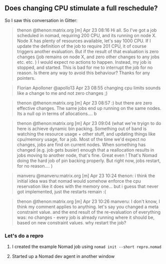 ## Does changing CPU stimulate a full reschedule?

So I saw this conversation in Gitter:

>thenon @thenon:matrix.org [m]  Apr 23 08:16
>Hi all. So I've got a job scheduled in nomad, requiring 200 CPU, and its running on node X. Node X has plenty of resources available, let's say 1000 CPU. If I update the definition of the job to require 201 CPU, it of course triggers another evaluation. But if the result of that evaluation is zero changes (job remains on node X, and zero other changes to any jobs etc. etc. ) I would expect no actions to happen. Instead, my job is stopped, and started. This is bad for me to interrupt the job for no reason. Is there any way to avoid this behaviour? Thanks for any pointers.

>Florian Apolloner @apollo13 Apr 23 08:55
>changing cpu limits sounds like a change to me and not zero changes ;)

>thenon @thenon:matrix.org [m]  Apr 23 08:57
>:) but there are zero effective changes. The same jobs end up running on the same nodes. Its a null op in terms of allocations.... b

>thenon @thenon:matrix.org [m]  Apr 23 09:04
>(what we're tryign to do here is achieve dynamic bin packing. Something out of band is watching the resource usage + other stuff, and updating things like cpu/memory usage, for a job. Most of the time we'd expect no changes, jobs are find on current nodes. When something has changed (e.g. job gets busier) enough that a reallocation results in jobs moving to another node, that's fine. Great even ! That's Nomad doing the hard job of pin backing properly. But right now, jobs restart, for no reason.... )

>manveru @manveru:matrix.org [m]  Apr 23 10:24
>thenon: i think the initial idea was that nomad would somehow enforce the cpu reservation like it does with the memory one... but i guess that never got implemented, just the restarts remain :(

>thenon @thenon:matrix.org [m]  Apr 23 10:26
>manveru: I don't know, I think my comment applies to anything. let's say you changed a meta constraint value. and the end result of the re-evaluation of everything was: no changes - every job is already running where it should be, based on new constraint values. why restart the job?

### Let's do a repro

1. I created the example Nomad job using `nomad init --short repro.nomad`

1. Started up a Nomad dev agent in another window

